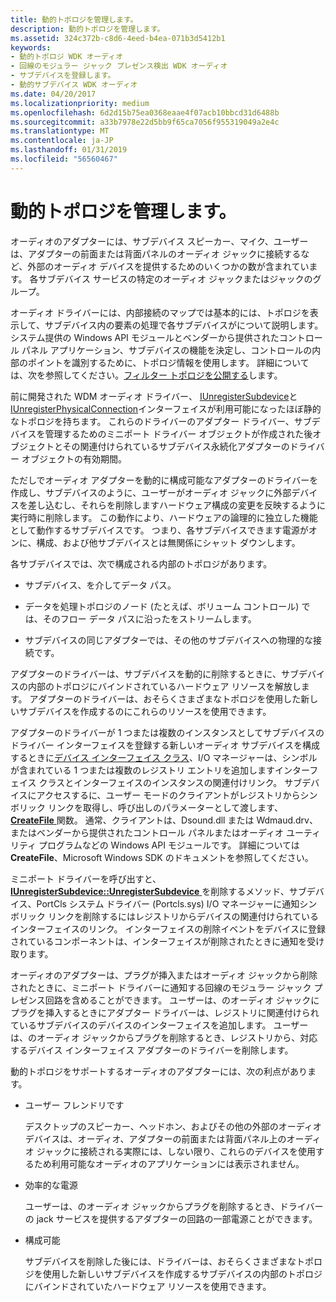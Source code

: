 ```yaml
---
title: 動的トポロジを管理します。
description: 動的トポロジを管理します。
ms.assetid: 324c372b-c8d6-4eed-b4ea-071b3d5412b1
keywords:
- 動的トポロジ WDK オーディオ
- 回線のモジュラー ジャック プレゼンス検出 WDK オーディオ
- サブデバイスを登録します。
- 動的サブデバイス WDK オーディオ
ms.date: 04/20/2017
ms.localizationpriority: medium
ms.openlocfilehash: 6d2d15b75ea0368eaae4f07acb10bbcd31d6488b
ms.sourcegitcommit: a33b7978e22d5bb9f65ca7056f955319049a2e4c
ms.translationtype: MT
ms.contentlocale: ja-JP
ms.lasthandoff: 01/31/2019
ms.locfileid: "56560467"
---
```

# <a name="managing-dynamic-topologies"></a>動的トポロジを管理します。


オーディオのアダプターには、サブデバイス スピーカー、マイク、ユーザーは、アダプターの前面または背面パネルのオーディオ ジャックに接続するなど、外部のオーディオ デバイスを提供するためのいくつかの数が含まれています。 各サブデバイス サービスの特定のオーディオ ジャックまたはジャックのグループ。

オーディオ ドライバーには、内部接続のマップでは基本的には、トポロジを表示して、サブデバイス内の要素の処理で各サブデバイスがについて説明します。 システム提供の Windows API モジュールとベンダーから提供されたコントロール パネル アプリケーション、サブデバイスの機能を決定し、コントロールの内部のポイントを識別するために、トポロジ情報を使用します。 詳細については、次を参照してください。[フィルター トポロジを公開する](exposing-filter-topology.md)します。

前に開発された WDM オーディオ ドライバー、 [IUnregisterSubdevice](https://msdn.microsoft.com/library/windows/hardware/ff537030)と[IUnregisterPhysicalConnection](https://msdn.microsoft.com/library/windows/hardware/ff537022)インターフェイスが利用可能になったほぼ静的なトポロジを持ちます。 これらのドライバーのアダプター ドライバー、サブデバイスを管理するためのミニポート ドライバー オブジェクトが作成された後オブジェクトとその関連付けられているサブデバイス永続化アダプターのドライバー オブジェクトの有効期間。

ただしでオーディオ アダプターを動的に構成可能なアダプターのドライバーを作成し、サブデバイスのように、ユーザーがオーディオ ジャックに外部デバイスを差し込むし、それらを削除しますハードウェア構成の変更を反映するように実行時に削除します。 この動作により、ハードウェアの論理的に独立した機能として動作するサブデバイスです。 つまり、各サブデバイスできます電源がオンに、構成、および他サブデバイスとは無関係にシャット ダウンします。

各サブデバイスでは、次で構成される内部のトポロジがあります。

-   サブデバイス、を介してデータ パス。

-   データを処理トポロジのノード (たとえば、ボリューム コントロール) では、そのフロー データ パスに沿ったをストリームします。

-   サブデバイスの同じアダプターでは、その他のサブデバイスへの物理的な接続です。

アダプターのドライバーは、サブデバイスを動的に削除するときに、サブデバイスの内部のトポロジにバインドされているハードウェア リソースを解放します。 アダプターのドライバーは、おそらくさまざまなトポロジを使用した新しいサブデバイスを作成するのにこれらのリソースを使用できます。

アダプターのドライバーが 1 つまたは複数のインスタンスとしてサブデバイスのドライバー インターフェイスを登録する新しいオーディオ サブデバイスを構成するときに[デバイス インターフェイス クラス](https://msdn.microsoft.com/library/windows/hardware/ff541339)、I/O マネージャーは、シンボルが含まれている 1 つまたは複数のレジストリ エントリを追加しますインターフェイス クラスとインターフェイスのインスタンスの関連付けリンク。 サブデバイスにアクセスするに、ユーザー モードのクライアントがレジストリからシンボリック リンクを取得し、呼び出しのパラメーターとして渡します、 [ **CreateFile** ](https://msdn.microsoft.com/library/windows/desktop/aa363858)関数。 通常、クライアントは、Dsound.dll または Wdmaud.drv、またはベンダーから提供されたコントロール パネルまたはオーディオ ユーティリティ プログラムなどの Windows API モジュールです。 詳細については**CreateFile**、Microsoft Windows SDK のドキュメントを参照してください。

ミニポート ドライバーを呼び出すと、 [ **IUnregisterSubdevice::UnregisterSubdevice** ](https://msdn.microsoft.com/library/windows/hardware/ff537032)を削除するメソッド、サブデバイス、PortCls システム ドライバー (Portcls.sys) I/O マネージャーに通知シンボリック リンクを削除するにはレジストリからデバイスの関連付けられているインターフェイスのリンク。 インターフェイスの削除イベントをデバイスに登録されているコンポーネントは、インターフェイスが削除されたときに通知を受け取ります。

オーディオのアダプターは、プラグが挿入またはオーディオ ジャックから削除されたときに、ミニポート ドライバーに通知する回線のモジュラー ジャック プレゼンス回路を含めることができます。 ユーザーは、のオーディオ ジャックにプラグを挿入するときにアダプター ドライバーは、レジストリに関連付けられているサブデバイスのデバイスのインターフェイスを追加します。 ユーザーは、のオーディオ ジャックからプラグを削除するとき、レジストリから、対応するデバイス インターフェイス アダプターのドライバーを削除します。

動的トポロジをサポートするオーディオのアダプターには、次の利点があります。

-   ユーザー フレンドリです

    デスクトップのスピーカー、ヘッドホン、およびその他の外部のオーディオ デバイスは、オーディオ、アダプターの前面または背面パネル上のオーディオ ジャックに接続される実際には、しない限り、これらのデバイスを使用するため利用可能なオーディオのアプリケーションには表示されません。

-   効率的な電源

    ユーザーは、のオーディオ ジャックからプラグを削除するとき、ドライバーの jack サービスを提供するアダプターの回路の一部電源ことができます。

-   構成可能

    サブデバイスを削除した後には、ドライバーは、おそらくさまざまなトポロジを使用した新しいサブデバイスを作成するサブデバイスの内部のトポロジにバインドされていたハードウェア リソースを使用できます。

 

 




